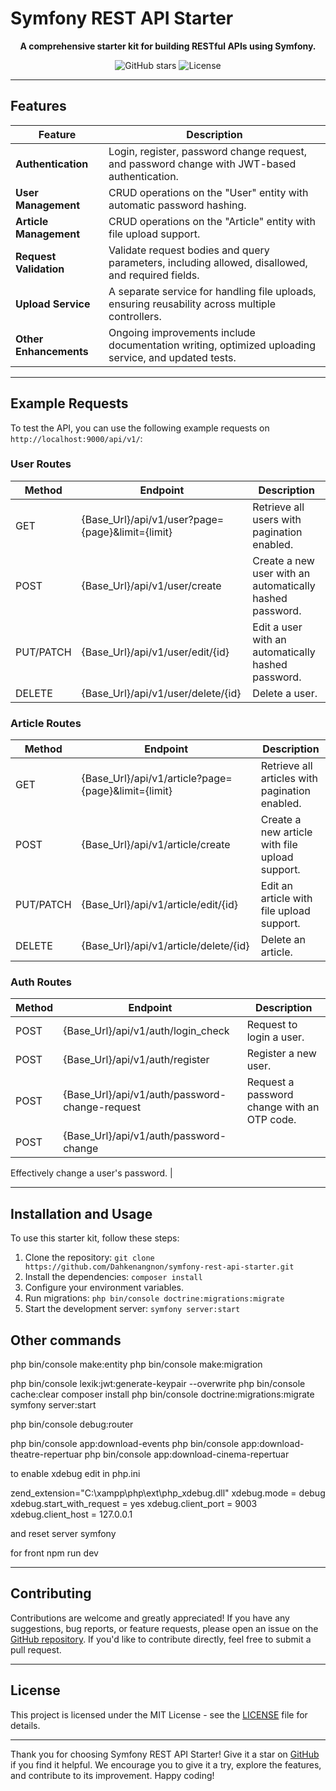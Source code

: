 # Symfony REST API Starter

<p align="center">
  <b>A comprehensive starter kit for building RESTful APIs using Symfony.</b>
</p>

<p align="center">
  <a href="https://github.com/Dahkenangnon/symfony-rest-api-starter" style="text-decoration: none;">
    <img src="https://img.shields.io/github/stars/Dahkenangnon/symfony-rest-api-starter?style=social" alt="GitHub stars">
  </a>
  <a href="https://github.com/Dahkenangnon/symfony-rest-api-starter/blob/main/LICENSE" style="text-decoration: none;">
    <img src="https://img.shields.io/github/license/Dahkenangnon/symfony-rest-api-starter" alt="License">
  </a>
</p>

---

## Features

| Feature                | Description                                                                                         |
| ---------------------- | --------------------------------------------------------------------------------------------------- |
| **Authentication**     | Login, register, password change request, and password change with JWT-based authentication.        |
| **User Management**    | CRUD operations on the "User" entity with automatic password hashing.                               |
| **Article Management** | CRUD operations on the "Article" entity with file upload support.                                   |
| **Request Validation** | Validate request bodies and query parameters, including allowed, disallowed, and required fields.   |
| **Upload Service**     | A separate service for handling file uploads, ensuring reusability across multiple controllers.     |
| **Other Enhancements** | Ongoing improvements include documentation writing, optimized uploading service, and updated tests. |

---

## Example Requests

To test the API, you can use the following example requests on `http://localhost:9000/api/v1/`:

### User Routes

| Method    | Endpoint                                         | Description                                              |
| --------- | ------------------------------------------------ | -------------------------------------------------------- |
| GET       | {Base_Url}/api/v1/user?page={page}&limit={limit} | Retrieve all users with pagination enabled.              |
| POST      | {Base_Url}/api/v1/user/create                    | Create a new user with an automatically hashed password. |
| PUT/PATCH | {Base_Url}/api/v1/user/edit/{id}                 | Edit a user with an automatically hashed password.       |
| DELETE    | {Base_Url}/api/v1/user/delete/{id}               | Delete a user.                                           |

### Article Routes

| Method    | Endpoint                                            | Description                                    |
| --------- | --------------------------------------------------- | ---------------------------------------------- |
| GET       | {Base_Url}/api/v1/article?page={page}&limit={limit} | Retrieve all articles with pagination enabled. |
| POST      | {Base_Url}/api/v1/article/create                    | Create a new article with file upload support. |
| PUT/PATCH | {Base_Url}/api/v1/article/edit/{id}                 | Edit an article with file upload support.      |
| DELETE    | {Base_Url}/api/v1/article/delete/{id}               | Delete an article.                             |

### Auth Routes

| Method | Endpoint                                       | Description                                 |
| ------ | ---------------------------------------------- | ------------------------------------------- |
| POST   | {Base_Url}/api/v1/auth/login_check             | Request to login a user.                    |
| POST   | {Base_Url}/api/v1/auth/register                | Register a new user.                        |
| POST   | {Base_Url}/api/v1/auth/password-change-request | Request a password change with an OTP code. |
| POST   | {Base_Url}/api/v1/auth/password-change         |

Effectively change a user's password. |

---

## Installation and Usage

To use this starter kit, follow these steps:

1. Clone the repository: `git clone https://github.com/Dahkenangnon/symfony-rest-api-starter.git`
2. Install the dependencies: `composer install`
3. Configure your environment variables.
4. Run migrations: `php bin/console doctrine:migrations:migrate`
5. Start the development server: `symfony server:start`

## Other commands

php bin/console make:entity
php bin/console make:migration

php bin/console lexik:jwt:generate-keypair --overwrite
php bin/console cache:clear
composer install
php bin/console doctrine:migrations:migrate
symfony server:start

php bin/console debug:router

php bin/console app:download-events
php bin/console app:download-theatre-repertuar
php bin/console app:download-cinema-repertuar

to enable xdebug
edit in php.ini

zend_extension="C:\xampp\php\ext\php_xdebug.dll"
xdebug.mode = debug
xdebug.start_with_request = yes
xdebug.client_port = 9003
xdebug.client_host = 127.0.0.1

and reset server symfony

for front npm run dev

---

## Contributing

Contributions are welcome and greatly appreciated! If you have any suggestions, bug reports, or feature requests, please open an issue on the [GitHub repository](https://github.com/Dahkenangnon/symfony-rest-api-starter). If you'd like to contribute directly, feel free to submit a pull request.

---

## License

This project is licensed under the MIT License - see the [LICENSE](LICENSE) file for details.

---

Thank you for choosing Symfony REST API Starter! Give it a star on [GitHub](https://github.com/Dahkenangnon/symfony-rest-api-starter) if you find it helpful. We encourage you to give it a try, explore the features, and contribute to its improvement. Happy coding!
